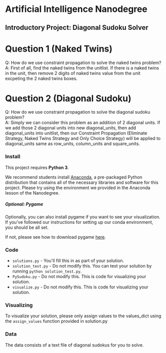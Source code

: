 # Artificial Intelligence Nanodegree
## Introductory Project: Diagonal Sudoku Solver

# Question 1 (Naked Twins)
Q: How do we use constraint propagation to solve the naked twins problem?  
A: First of all, find the naked twins from the unitlist. If there is a naked twins in the unit, then remove 2 digits of naked twins value from the unit excpeting the 2 naked twins boxes.

# Question 2 (Diagonal Sudoku)
Q: How do we use constraint propagation to solve the diagonal sudoku problem?  
A: Simply we can consider this problem as an addition of 2 diagonal units. If we add those 2 diagonal units into new diagonal_units, then add diagonal_units into unitlist, then our Constraint Propagation (Eliminate Strategy, Naked Twins Strategy and Only Choice Strategy) will be applied to diagonal_units same as row_units, column_units and square_units.

### Install

This project requires **Python 3**.

We recommend students install [Anaconda](https://www.continuum.io/downloads), a pre-packaged Python distribution that contains all of the necessary libraries and software for this project. 
Please try using the environment we provided in the Anaconda lesson of the Nanodegree.

##### Optional: Pygame

Optionally, you can also install pygame if you want to see your visualization. If you've followed our instructions for setting up our conda environment, you should be all set.

If not, please see how to download pygame [here](http://www.pygame.org/download.shtml).

### Code

* `solutions.py` - You'll fill this in as part of your solution.
* `solution_test.py` - Do not modify this. You can test your solution by running `python solution_test.py`.
* `PySudoku.py` - Do not modify this. This is code for visualizing your solution.
* `visualize.py` - Do not modify this. This is code for visualizing your solution.

### Visualizing

To visualize your solution, please only assign values to the values_dict using the ```assign_values``` function provided in solution.py

### Data

The data consists of a text file of diagonal sudokus for you to solve.